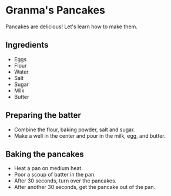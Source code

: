 # Granma's Pancakes

Pancakes are delicious! Let's learn how to make them.

## Ingredients

- Eggs
- Flour
- Water
- Salt
- Sugar
- Milk
- Butter

## Preparing the batter

- Combine the flour, baking powder, salt and sugar.
- Make a well in the center and pour in the milk, egg, and butter.


## Baking the pancakes

- Heat a pan on medium heat.
- Poor a scoup of batter in the pan.
- After 30 seconds, turn over the pancakes.
- After another 30 seconds, get the pancake out of the pan.
